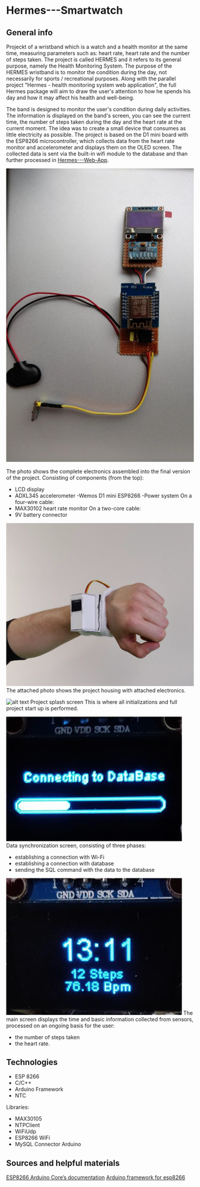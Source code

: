 # Hermes---Smartwatch
## General info
Projeckt  of a wristband which is a watch and a health monitor at the same time, measuring parameters such as: heart rate, heart rate and the number of steps taken. The project is called HERMES and it refers to its general purpose, namely the Health Monitoring System. The purpose of the HERMES wristband is to monitor the condition during the day, not necessarily for sports / recreational purposes. Along with the parallel project "Hermes - health monitoring system web application", the full Hermes package will aim to draw the user's attention to how he spends his day and how it may affect his health and well-being.

The band is designed to monitor the user's condition during daily activities. The information is displayed on the band's screen, you can see the current time, the number of steps taken during the day and the heart rate at the current moment. The idea was to create a small device that consumes as little electricity as possible. The project is based on the D1 mini board with the ESP8266 microcontroller, which collects data from the heart rate monitor and accelerometer and displays them on the OLED screen. The collected data is sent via the built-in wifi module to the database and than further processed in [Hermes---Web-App](https://github.com/SSketcher/Hermes---Web-App).


![alt text](https://github.com/SSketcher/Hermes---Smartwatch/blob/main/resources/0.png)

The photo shows the complete electronics assembled into the final version of the project.
Consisting of components (from the top):
- LCD display
- ADXL345 accelerometer
-Wemos D1 mini ESP8266
-Power system
On a four-wire cable:
- MAX30102 heart rate monitor
On a two-core cable:
- 9V battery connector



![alt text](https://github.com/SSketcher/Hermes---Smartwatch/blob/main/resources/1.png)
The attached photo shows the project housing with attached electronics.

![alt text](https://github.com/SSketcher/Hermes---Smartwatch/blob/main/resources2.png)
Project splash screen This is where all initializations and full project start up is performed.


![alt text](https://github.com/SSketcher/Hermes---Smartwatch/blob/main/resources/3.png)
Data synchronization screen, consisting of three phases:
- establishing a connection with Wi-Fi
- establishing a connection with database
- sending the SQL command with the data to the database

![alt text](https://github.com/SSketcher/Hermes---Smartwatch/blob/main/resources/4.png)
The main screen displays the time and basic information collected from sensors, processed on an ongoing basis for the user:
- the number of steps taken
- the heart rate.


## Technologies
* ESP 8266
* C/C++
* Arduino Framework
* NTC 

Libraries:
* MAX30105
* NTPClient
* WiFiUdp
* ESP8266 WiFi
* MySQL Connector Arduino

## Sources and helpful materials
[ESP8266 Arduino Core’s documentation](https://arduino-esp8266.readthedocs.io/en/latest/)
[Arduino framework for esp8266](https://www.arduino.cc/reference/en/libraries/esp8266-framework/)